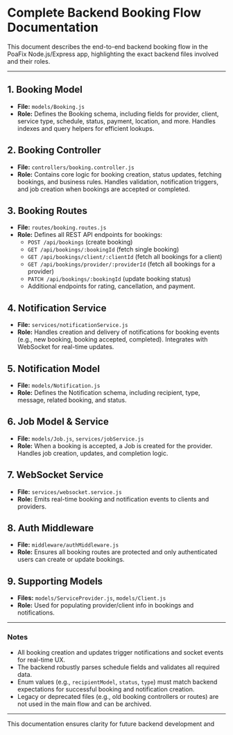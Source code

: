 # Complete Backend Booking Flow Documentation

This document describes the end-to-end backend booking flow in the PoaFix Node.js/Express app, highlighting the exact backend files involved and their roles.

---

## 1. Booking Model
- **File:** `models/Booking.js`
- **Role:** Defines the Booking schema, including fields for provider, client, service type, schedule, status, payment, location, and more. Handles indexes and query helpers for efficient lookups.

## 2. Booking Controller
- **File:** `controllers/booking.controller.js`
- **Role:** Contains core logic for booking creation, status updates, fetching bookings, and business rules. Handles validation, notification triggers, and job creation when bookings are accepted or completed.

## 3. Booking Routes
- **File:** `routes/booking.routes.js`
- **Role:** Defines all REST API endpoints for bookings:
  - `POST /api/bookings` (create booking)
  - `GET /api/bookings/:bookingId` (fetch single booking)
  - `GET /api/bookings/client/:clientId` (fetch all bookings for a client)
  - `GET /api/bookings/provider/:providerId` (fetch all bookings for a provider)
  - `PATCH /api/bookings/:bookingId` (update booking status)
  - Additional endpoints for rating, cancellation, and payment.

## 4. Notification Service
- **File:** `services/notificationService.js`
- **Role:** Handles creation and delivery of notifications for booking events (e.g., new booking, booking accepted, completed). Integrates with WebSocket for real-time updates.

## 5. Notification Model
- **File:** `models/Notification.js`
- **Role:** Defines the Notification schema, including recipient, type, message, related booking, and status.

## 6. Job Model & Service
- **File:** `models/Job.js`, `services/jobService.js`
- **Role:** When a booking is accepted, a Job is created for the provider. Handles job creation, updates, and completion logic.

## 7. WebSocket Service
- **File:** `services/websocket.service.js`
- **Role:** Emits real-time booking and notification events to clients and providers.

## 8. Auth Middleware
- **File:** `middleware/authMiddleware.js`
- **Role:** Ensures all booking routes are protected and only authenticated users can create or update bookings.

## 9. Supporting Models
- **Files:** `models/ServiceProvider.js`, `models/Client.js`
- **Role:** Used for populating provider/client info in bookings and notifications.

---

### Notes
- All booking creation and updates trigger notifications and socket events for real-time UX.
- The backend robustly parses schedule fields and validates all required data.
- Enum values (e.g., `recipientModel`, `status`, `type`) must match backend expectations for successful booking and notification creation.
- Legacy or deprecated files (e.g., old booking controllers or routes) are not used in the main flow and can be archived.

---

This documentation ensures clarity for future backend development and